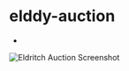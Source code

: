 # elddy-auction

* 
![Eldritch Auction Screenshot](https://user-images.githubusercontent.com/125513823/220770154-0eb0d6eb-ce4a-4e2c-997e-47e6864ce8f4.png)

